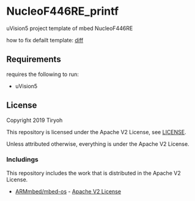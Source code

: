 # NucleoF446RE_printf

uVision5 project template of mbed NucleoF446RE

how to fix defailt template: [diff](https://github.com/Tiryoh/NucleoF446RE_printf/commit/26e5a1da5bafe7adbdcb665105fad6f92db0f514)

## Requirements

requires the following to run:

* uVision5

## License

Copyright 2019 Tiryoh

This repository is licensed under the Apache V2 License, see [LICENSE](./LICENSE).

Unless attributed otherwise, everything is under the Apache V2 License.

### Includings

This repository includes the work that is distributed in the Apache V2 License.

* [ARMmbed/mbed-os](https://github.com/ARMmbed/mbed-os) - [Apache V2 License](https://github.com/ARMmbed/mbed-os/blob/master/LICENSE)
